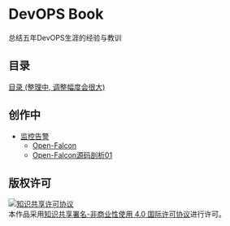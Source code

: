 # DevOPS Book

总结五年DevOPS生涯的经验与教训

## 目录

[目录 (整理中, 调整幅度会很大)](./SUMMARY.md)

## 创作中

* [监控告警](docs/monitoring/index.md)
    * [Open-Falcon](docs/monitoring/open-falcon.md)
    * [Open-Falcon源码剖析01](docs/monitoring/open-falcon/open-falcon-source-01.md)

## 版权许可

<a rel="license" href="http://creativecommons.org/licenses/by-nc/4.0/"><img alt="知识共享许可协议" style="border-width:0" src="https://i.creativecommons.org/l/by-nc/4.0/88x31.png" /></a><br />本作品采用<a rel="license" href="http://creativecommons.org/licenses/by-nc/4.0/">知识共享署名-非商业性使用 4.0 国际许可协议</a>进行许可。
